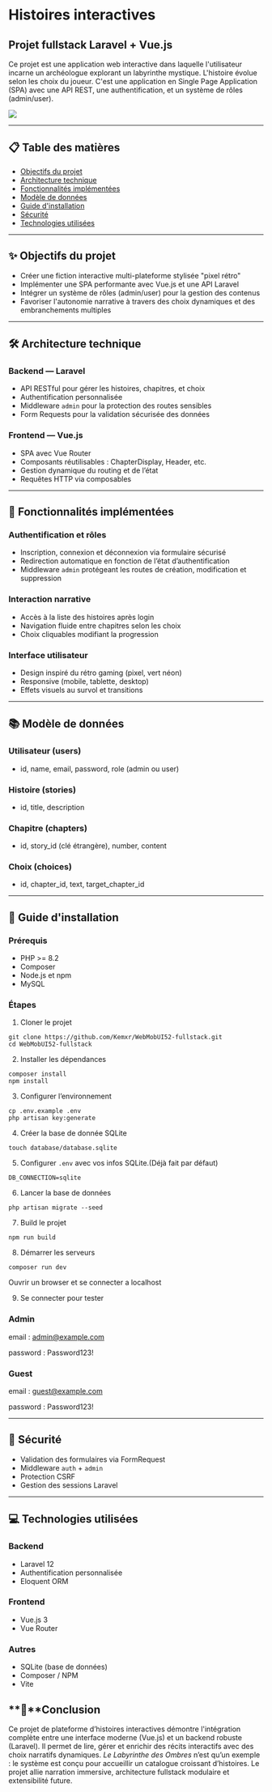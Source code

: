 # Histoires interactives

## Projet fullstack Laravel + Vue.js

Ce projet est une application web interactive dans laquelle l'utilisateur incarne un archéologue explorant un labyrinthe mystique. L'histoire évolue selon les choix du joueur. C'est une application en Single Page Application (SPA) avec une API REST, une authentification, et un système de rôles (admin/user).

<img src="/public/mazeIcon.svg">

---

## 📋 Table des matières

- [Objectifs du projet](#-objectifs-du-projet)
- [Architecture technique](#-architecture-technique)
- [Fonctionnalités implémentées](#-fonctionnalités-implémentées)
- [Modèle de données](#-modèles-de-données)
- [Guide d'installation](#-guide-dinstallation)
- [Sécurité](#-sécurité)
- [Technologies utilisées](#-technologies-utilisées)

---

## ✨ Objectifs du projet

- Créer une fiction interactive multi-plateforme stylisée "pixel rétro"
- Implémenter une SPA performante avec Vue.js et une API Laravel
- Intégrer un système de rôles (admin/user) pour la gestion des contenus
- Favoriser l'autonomie narrative à travers des choix dynamiques et des embranchements multiples

---

## 🛠️ Architecture technique

### Backend — Laravel

- API RESTful pour gérer les histoires, chapitres, et choix
- Authentification personnalisée
- Middleware `admin` pour la protection des routes sensibles
- Form Requests pour la validation sécurisée des données

### Frontend — Vue.js

- SPA avec Vue Router
- Composants réutilisables : ChapterDisplay, Header, etc.
- Gestion dynamique du routing et de l’état
- Requêtes HTTP via composables

---

## 🌟 Fonctionnalités implémentées

### Authentification et rôles

- Inscription, connexion et déconnexion via formulaire sécurisé
- Redirection automatique en fonction de l’état d’authentification
- Middleware `admin` protégeant les routes de création, modification et suppression

### Interaction narrative

- Accès à la liste des histoires après login
- Navigation fluide entre chapitres selon les choix
- Choix cliquables modifiant la progression

### Interface utilisateur

- Design inspiré du rétro gaming (pixel, vert néon)
- Responsive (mobile, tablette, desktop)
- Effets visuels au survol et transitions

---

## 📚 Modèle de données

### Utilisateur (users)

- id, name, email, password, role (admin ou user)

### Histoire (stories)

- id, title, description

### Chapitre (chapters)

- id, story_id (clé étrangère), number, content

### Choix (choices)

- id, chapter_id, text, target_chapter_id

---

## 🚀 Guide d'installation

### Prérequis

- PHP >= 8.2
- Composer
- Node.js et npm
- MySQL

### Étapes

1. Cloner le projet

```
git clone https://github.com/Kemxr/WebMobUI52-fullstack.git
cd WebMobUI52-fullstack
```

2. Installer les dépendances

```
composer install
npm install
```

3. Configurer l’environnement

```
cp .env.example .env
php artisan key:generate
```
4. Créer la base de donnée SQLite

```
touch database/database.sqlite
```

5. Configurer `.env` avec vos infos SQLite.(Déjà fait par défaut)
```
DB_CONNECTION=sqlite
```

6. Lancer la base de données

```
php artisan migrate --seed
```

7. Build le projet

```
npm run build
```

8. Démarrer les serveurs

```
composer run dev
```
Ouvrir un browser et se connecter a localhost

9. Se connecter pour tester

### Admin

email : admin@example.com

password : Password123!

### Guest

email : guest@example.com

password : Password123!

---

## 🔐 Sécurité

- Validation des formulaires via FormRequest
- Middleware `auth` + `admin`
- Protection CSRF
- Gestion des sessions Laravel

---

## 💻 Technologies utilisées

### Backend

- Laravel 12
- Authentification personnalisée
- Eloquent ORM

### Frontend

- Vue.js 3
- Vue Router

### Autres

- SQLite (base de données)
- Composer / NPM
- Vite



## **🧩**Conclusion

Ce projet de plateforme d’histoires interactives démontre l'intégration complète entre une interface moderne (Vue.js) et un backend robuste (Laravel). Il permet de lire, gérer et enrichir des récits interactifs avec des choix narratifs dynamiques. *Le Labyrinthe des Ombres* n’est qu’un exemple : le système est conçu pour accueillir un catalogue croissant d’histoires. Le projet allie narration immersive, architecture fullstack modulaire et extensibilité future.